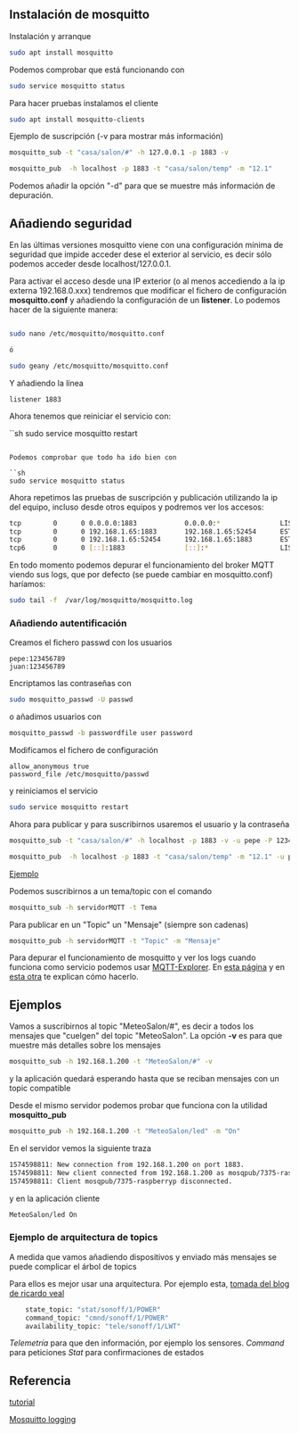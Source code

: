 ## Instalación de mosquitto

Instalación y arranque

```sh
sudo apt install mosquitto

```

Podemos comprobar que está funcionando con 

```sh
sudo service mosquitto status
```

Para hacer pruebas instalamos el cliente

```sh
sudo apt install mosquitto-clients
```

Ejemplo de suscripción (-v para mostrar más información)

```sh
mosquitto_sub -t "casa/salon/#" -h 127.0.0.1 -p 1883 -v

mosquitto_pub  -h localhost -p 1883 -t "casa/salon/temp" -m "12.1"
```

Podemos añadir la opción "-d" para que se muestre más información de depuración.

## Añadiendo seguridad

En las últimas versiones mosquitto viene con una configuración mínima de seguridad que impide acceder dese el exterior al servicio, es decir sólo podemos acceder desde localhost/127.0.0.1.

Para activar el acceso desde una IP exterior (o al menos accediendo a la ip externa 192.168.0.xxx) tendremos que modificar el fichero de configuración **mosquitto.conf** y añadiendo la configuración de un **listener**. Lo podemos hacer de la siguiente manera:

```sh

sudo nano /etc/mosquitto/mosquitto.conf

ó

sudo geany /etc/mosquitto/mosquitto.conf
```

Y añadiendo la línea 

```
listener 1883
```

Ahora tenemos que reiniciar el servicio con:

``sh
sudo service mosquitto restart
```

Podemos comprobar que todo ha ido bien con

``sh
sudo service mosquitto status
```

Ahora repetimos las pruebas de suscripción y publicación utilizando la ip del equipo, incluso desde otros equipos y podremos ver los accesos:

```sh
tcp        0      0 0.0.0.0:1883            0.0.0.0:*               LISTEN     
tcp        0      0 192.168.1.65:1883       192.168.1.65:52454      ESTABLISHED
tcp        0      0 192.168.1.65:52454      192.168.1.65:1883       ESTABLISHED
tcp6       0      0 [::]:1883               [::]:*                  LISTEN     
```

En todo momento podemos depurar el funcionamiento del broker MQTT viendo sus logs, que por defecto (se puede cambiar en mosquitto.conf) haríamos:

```sh
sudo tail -f  /var/log/mosquitto/mosquitto.log
```

### Añadiendo autentificación

Creamos el fichero passwd con los usuarios

```
pepe:123456789
juan:123456789
```

Encriptamos las contraseñas con

```sh
sudo mosquitto_passwd -U passwd
```

o añadimos usuarios con

```sh
mosquitto_passwd -b passwordfile user password
```

Modificamos el fichero de configuración

```
allow_anonymous true
password_file /etc/mosquitto/passwd
```

y reiniciamos el servicio

```sh
sudo service mosquitto restart
```

Ahora para publicar y para suscribirnos usaremos el usuario y la contraseña


```sh
mosquitto_sub -t "casa/salon/#" -h localhost -p 1883 -v -u pepe -P 123456789

mosquitto_pub  -h localhost -p 1883 -t "casa/salon/temp" -m "12.1" -u pepe -P 123456789
```

[Ejemplo](http://www.steves-internet-guide.com/mqtt-username-password-example/)


Podemos suscribirnos a un tema/topic con el comando 

```sh
mosquitto_sub -h servidorMQTT -t Tema
``` 

Para publicar en un "Topic" un "Mensaje" (siempre son cadenas)

```sh
mosquitto_pub -h servidorMQTT -t "Topic" -m "Mensaje"
```

Para depurar el funcionamiento de mosquitto y ver los logs cuando funciona como servicio podemos usar [MQTT-Explorer](https://github.com/thomasnordquist/MQTT-Explorer). En [esta página](https://community.home-assistant.io/t/how-to-debug-mosquitto-mqtt/107709/20) y en [esta otra](http://www.steves-internet-guide.com/mosquitto-logging/) te explican cómo hacerlo.




## Ejemplos

Vamos a suscribirnos al topic "MeteoSalon/#", es decir a todos los mensajes que "cuelgen" del topic "MeteoSalon".
La opción **-v** es para que muestre más detalles sobre los mensajes

```sh
mosquitto_sub -h 192.168.1.200 -t "MeteoSalon/#" -v

```

y la aplicación quedará esperando hasta que se reciban mensajes con un topic compatible

Desde el mismo servidor podemos probar que funciona con la utilidad **mosquitto_pub**

```sh
mosquitto_pub -h 192.168.1.200 -t "MeteoSalon/led" -m "On"
```

En el servidor vemos la siguiente traza

```sh
1574598811: New connection from 192.168.1.200 on port 1883.
1574598811: New client connected from 192.168.1.200 as mosqpub/7375-raspberryp (c1, k60).
1574598811: Client mosqpub/7375-raspberryp disconnected.
```

y en la aplicación cliente

```sh
MeteoSalon/led On
```

### Ejemplo de arquitectura de topics

A medida que vamos añadiendo dispositivos y enviado más mensajes se puede complicar el árbol de topics

Para ellos es mejor usar una arquitectura. Por ejemplo esta, [tomada del blog de ricardo veal](https://ricveal.com/blog/sonoff-mqtt/)

```sh
    state_topic: "stat/sonoff/1/POWER"
    command_topic: "cmnd/sonoff/1/POWER"
    availability_topic: "tele/sonoff/1/LWT"
```
_Telemetría_ para que den información, por ejemplo los sensores.
_Command_ para peticiones 
_Stat_ para confirmaciones de estados


## Referencia

[tutorial](https://aprendiendoarduino.wordpress.com/2021/02/28/practica-4-instalar-configurar-y-securizar-mosquitto-y-node-red-en-raspberry-pi/)

[Mosquitto logging](http://www.steves-internet-guide.com/mosquitto-logging/)
